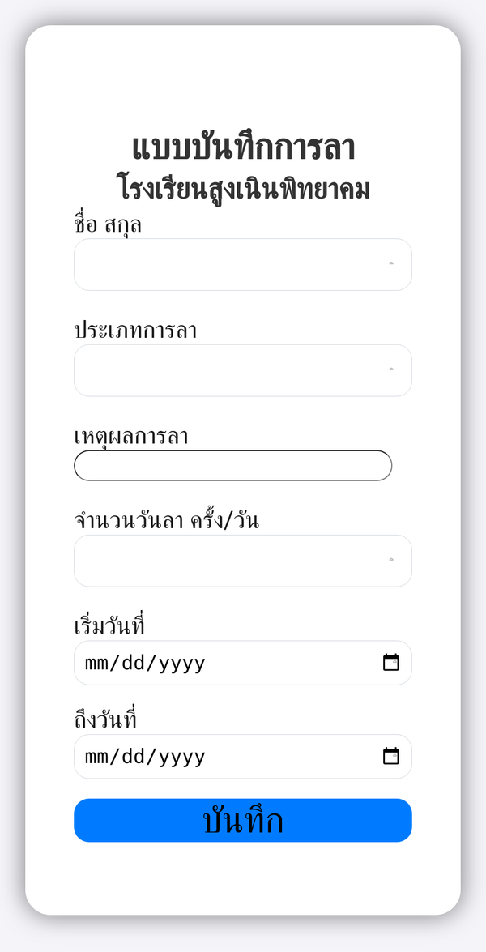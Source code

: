 <html>
  <head>
    <title>Form test</title>
    <link rel="stylesheet" href="https://stackpath.bootstrapcdn.com/bootstrap/4.3.1/css/bootstrap.min.css" integrity="sha384-ggOyR0iXCbMQv3Xipma34MD+dH/1fQ784/j6cY/iJTQUOhcWr7x9JvoRxT2MZw1T" crossorigin="anonymous">
    <script src="https://stackpath.bootstrapcdn.com/bootstrap/4.3.1/js/bootstrap.min.js" integrity="sha384-JjSmVgyd0p3pXB1rRibZUAYoIIy6OrQ6VrjIEaFf/nJGzIxFDsf4x0xIM+B07jRM" crossorigin="anonymous"></script>
    <link href="https://fonts.googleapis.com/css2?family=Roboto:wght@400;700&display=swap" rel="stylesheet">
    <script src="https://cdn.jsdelivr.net/npm/sweetalert2@11"></script>
    <style>
      body {
        font-family: 'Roboto', sans-serif;
        font-size: 3em;
        background-color: #f4f4f9;
      }
      .container {
        max-width: 87%;
        background-color: #fff;
        padding: 2em;
        border-radius: 50px;
        box-shadow: 0 0 50px rgba(0, 0, 0, 0.5);
      }
      .form-control, .form-select {
        font-size: 1em;
        margin-bottom: 1em;
        border-radius: 30px; /* Add rounded corners to input fields */
      }
      .form-select {
        width: 100%; /* Increased width */
        padding: 0.5em;
        border: 1px solid #ced4da;
        appearance: none;
        background-color: #fff;
        background-image: url('data:image/svg+xml;utf8,<svg xmlns="http://www.w3.org/2000/svg" viewBox="0 0 4 5"><path fill="none" stroke="rgba(0, 0, 0, 0.25)" stroke-width="1" d="M2 0 L0 2 L4 2 Z"/></svg>');
        background-repeat: no-repeat;
        background-position: right 0.75em center;
        background-size: 8px 10px;
      }
      .btn {
        font-size: 1.5em;
        width: 100%;
        display: block;
        margin: 0 auto;
        background-color: #007bff;
        border: none;
        border-radius: 30px;
      }
      .btn:hover {
        background-color: #0056b3;
      }
      h1 {
        color: #333;
        text-align: center;
        margin-bottom: 0.1em; /* Reduced margin-bottom */
        font-size: 1.5em;
      }
      h3 {
        color: #333;
        text-align: center;
        margin-top: 0;
        margin-bottom: 0.1em; /* Reduced margin-bottom */
        font-size: 1.2em;
      }
      .swal2-custom-popup {
        width: 25em; /* Reduce the width of the popup */
        font-size: 1.6em; /* Adjust the font size within the popup */
      }
      .swal2-custom-content {
        font-size: 2em; /* Increase the font size of the content */
      }
    </style>
  </head>
<body>
  <div class="pt-4"></div>
  <div class="container">
    <div>
      <h1 class="text-center">แบบบันทึกการลา</h1>
      <h3 class="text-center">โรงเรียนสูงเนินพิทยาคม</h3>
    </div>
    <form method="post" autocomplete="off" name="hello-sheet">
      <div class="form-group">
        <label for="ชื่อ-สกุล">ชื่อ สกุล</label>
        <div class="form-group">
          <select id="ชื่อ-สกุล" name="ชื่อ-สกุล" class="form-select" required>
            <option value=""></option>
            <option value="นางรภัทภร สิทธิวงศ์">นางรภัทภร สิทธิวงศ์</option>
            <option value="นางณัฐิยา ดาราย้อย">นางณัฐิยา ดาราย้อย</option>
            <option value="นางสาวกานดา เก็จรัมย์">นางสาวกานดา เก็จรัมย์</option>
            <option value="นายจิรศักดิ์ ยอดชะลูด">นายจิรศักดิ์ ยอดชะลูด</option>
            <option value="นางฐิติรัตน์ ดำรงค์">นางฐิติรัตน์ ดำรงค์</option>
            <option value="นางสาวดวงสมร ช่วงชัย">นางสาวดวงสมร ช่วงชัย</option>
            <option value="นายจิรวัฒน์ ดีล้อม">นายจิรวัฒน์ ดีล้อม</option>
            <option value="นายนิติศักดิ์ หนองเรือง">นายนิติศักดิ์ หนองเรือง</option>
            <option value="นายพีระพล ศรีวงสุข">นายพีระพล ศรีวงสุข</option>
            <option value="นางศรินภา เชียนรัมย์ มอบยิ่ง">นางศรินภา เชียนรัมย์ มอบยิ่ง</option>
            <option value="นายคมกริช โฉมงาม">นายคมกริช โฉมงาม</option>
            <option value="นางสาวปริชญา สีหานู">นางสาวปริชญา สีหานู</option>
            <option value="นางสาวกานต์ติมา ทองน้อย">นางสาวกานต์ติมา ทองน้อย</option>
            <option value="นางสาวสุภาวรรณ ดำเสนา">นางสาวสุภาวรรณ ดำเสนา</option>
            <option value="นายมาโนช เจริญยิ่ง">นายมาโนช เจริญยิ่ง</option>
            <option value="นางสาวสุนิษา สัตบุตร">นางสาวสุนิษา สัตบุตร</option>
            <option value="นางวิภารัตน์ จันทะนุภา">นางวิภารัตน์ จันทะนุภา</option>
            <option value="นางสาวศันสนีย์ หมายดี">นางสาวศันสนีย์ หมายดี</option>
            <option value="นายอรรณพ เการัมย์">นายอรรณพ เการัมย์</option>
            <option value="นายธีรพงษ์ บุษยงค์">นายธีรพงษ์ บุษยงค์</option>
            <option value="นางสาวกมลลักษณ์ ยอดเครือ">นางสาวกมลลักษณ์ ยอดเครือ</option>
          </select>
        </div>
      <div class="form-group">
        <label for="ประเภทการลา">ประเภทการลา</label>
        <div class="form-group">
        <select id="leaveType" name="ประเภทการลา" class="form-select" required>
              <option value=""></option>
              <option value="ลาป่วย">ลาป่วย</option>
              <option value="ลากิจ">ลากิจ</option>
              <option value="ลาคลอด">ลาคลอด</option>
              <option value="ลาบวช">ลาบวช</option>
              <option value="ลาอื่นๆ">ลาอื่นๆ</option>
        </select>
        </div>
      <div class="form-group">
        <label for="เหตุผลการลา">เหตุผลการลา</label>
        <input type="text" class="form-control" placeholder="" name="เหตุผลการลา">
      </div>
      <div class="form-group">
        <label for="จำนวนวันลา">จำนวนวันลา ครั้ง/วัน</label>
        <div class="form-group">
          <select id="leaveDays" name="จำนวนวันลา" class="form-select" required>
                <option value=""></option>
                <option value="1">1</option>
                <option value="2">2</option>
                <option value="3">3</option>
                <option value="4">4</option>
                <option value="5">5</option>
          </select>
      </div>
      <div class="form-group">
        <label for="เริ่มวันที่">เริ่มวันที่</label>
        <input type="date" id="startDate" name="เริ่มวันที่" class="form-select" required>
      </div>  
      <div class="form-group">
        <label for="ถึงวันที่">ถึงวันที่</label>
        <input type="date" id="endDate" name="ถึงวันที่" class="form-select" required>
      </div>  
      <button type="submit" name="submit" value="Send message" class="btn btn-primary">บันทึก</button>
    </form>
  </div>
  <script>
    document.addEventListener('DOMContentLoaded', () => {
      const scriptURL = 'https://script.google.com/macros/s/AKfycbw3c4H3wOmuvn3KyoXPT7BSqwob7P2pasXN7AeG1MMDcKiQr84PTODy2QPbqhzEJpjdNw/exec';
      const form = document.forms['hello-sheet'];

      form.addEventListener('submit', async (e) => {
        e.preventDefault();
        Swal.fire({
          title: 'กรุณารอสักครู่',
          text: 'ระบบกำลังประมวลผล...',
          icon: 'info',
          allowOutsideClick: false,
          customClass: {
            popup: 'swal2-custom-popup',
            content: 'swal2-custom-content'
          },
          didOpen: () => {
            Swal.showLoading();
          }
        });
        try {
          const response = await fetch(scriptURL, {
            method: 'POST',
            body: new FormData(form)
          });
          if (response.ok) {
            Swal.fire({
              title: 'สำเร็จ!',
              text: 'บันทึกข้อมูลเรียบร้อยแล้ว',
              icon: 'success',
              confirmButtonText: 'ตกลง',
              customClass: {
                popup: 'swal2-custom-popup'
              }
            }).then(() => {
              form.reset(); // Reset form fields after the alert is confirmed
            });
          } else {
            throw new Error('Network response was not ok');
          }
        } catch (error) {
          Swal.close(); // ปิดข้อความรอ
          Swal.fire({
            title: 'เกิดข้อผิดพลาด!',
            text: 'ไม่สามารถบันทึกข้อมูลได้',
            icon: 'error',
            confirmButtonText: 'ตกลง'
          });
          console.error('Error!', error.message);
        }
      });
    });
  </script>
  <script src="https://maxcdn.bootstrapcdn.com/bootstrap/4.1.1/js/bootstrap.min.js"></script>
  <script src="https://cdnjs.cloudflare.com/ajax/libs/jquery/3.2.1/jquery.min.js"></script>
</body>
</html>
